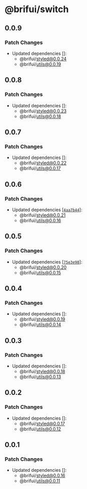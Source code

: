 # @brifui/switch

## 0.0.9

### Patch Changes

- Updated dependencies []:
  - @brifui/styled@0.0.24
  - @brifui/utils@0.0.19

## 0.0.8

### Patch Changes

- Updated dependencies []:
  - @brifui/styled@0.0.23
  - @brifui/utils@0.0.18

## 0.0.7

### Patch Changes

- Updated dependencies []:
  - @brifui/styled@0.0.22
  - @brifui/utils@0.0.17

## 0.0.6

### Patch Changes

- Updated dependencies [[`4aa7b44`](https://github.com/brifui-org/brif-ui/commit/4aa7b44b68988dda525a04e03e2f23473298d31b)]:
  - @brifui/styled@0.0.21
  - @brifui/utils@0.0.16

## 0.0.5

### Patch Changes

- Updated dependencies [[`75e3e98`](https://github.com/brifui-org/brif-ui/commit/75e3e98212ce4c30442827d1195dd8b48572e74b)]:
  - @brifui/styled@0.0.20
  - @brifui/utils@0.0.15

## 0.0.4

### Patch Changes

- Updated dependencies []:
  - @brifui/styled@0.0.19
  - @brifui/utils@0.0.14

## 0.0.3

### Patch Changes

- Updated dependencies []:
  - @brifui/styled@0.0.18
  - @brifui/utils@0.0.13

## 0.0.2

### Patch Changes

- Updated dependencies []:
  - @brifui/styled@0.0.17
  - @brifui/utils@0.0.12

## 0.0.1

### Patch Changes

- Updated dependencies []:
  - @brifui/styled@0.0.16
  - @brifui/utils@0.0.11
